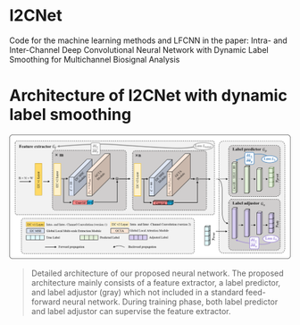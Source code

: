 # I2CNet
Code for the machine learning methods and LFCNN in the paper: Intra- and Inter-Channel Deep Convolutional Neural Network with Dynamic Label Smoothing for Multichannel Biosignal Analysis
# Architecture of I2CNet with dynamic label smoothing
![overall structure](fig/fig1.png)
>Detailed architecture of our proposed neural network. The proposed architecture mainly consists of a feature extractor, a label predictor, and label adjustor (gray) which not included in a standard feed-forward neural network. During training phase, both label predictor and label adjustor can supervise the feature extractor.
